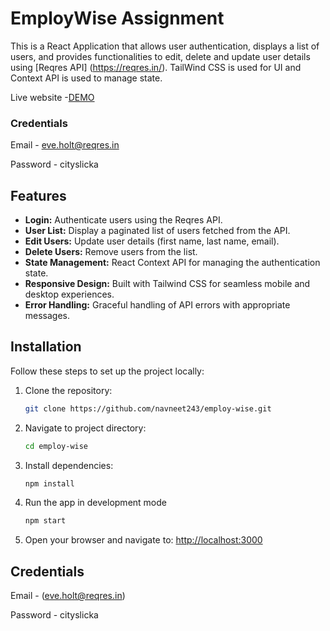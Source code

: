 # EmployWise Assignment

This is a React Application that allows user authentication, displays a list of users, and provides functionalities to edit, delete and update user details using [Reqres API] (https://reqres.in/). 
TailWind CSS is used for UI and Context API is used to manage state.

Live website -[DEMO](https://usermanageemploywise.netlify.app)

### Credentials
Email - eve.holt@reqres.in

Password - cityslicka

## Features

- **Login:** Authenticate users using the Reqres API.
- **User List:** Display a paginated list of users fetched from the API.
- **Edit Users:** Update user details (first name, last name, email).
- **Delete Users:** Remove users from the list.
- **State Management:** React Context API for managing the authentication state.
- **Responsive Design:** Built with Tailwind CSS for seamless mobile and desktop experiences.
- **Error Handling:** Graceful handling of API errors with appropriate messages.

## Installation

Follow these steps to set up the project locally:

1. Clone the repository:
    ``` bash 
    git clone https://github.com/navneet243/employ-wise.git 
2. Navigate to project directory:
    ```bash
    cd employ-wise
3. Install dependencies: 
    ```bash 
    npm install
4. Run the app in development mode
    ```bash 
    npm start
5. Open your browser and navigate to: [http://localhost:3000](http://localhost:3000)

## Credentials
Email - (eve.holt@reqres.in)

Password - cityslicka
